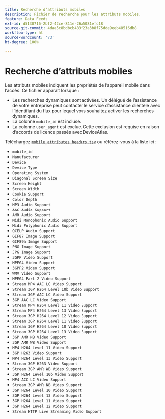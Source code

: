 ```yaml
---
title: Recherche d’attributs mobiles
description: Fichier de recherche pour les attributs mobiles.
feature: Data Feeds
exl-id: d5130716-2bf2-42ce-811e-26a5081efc18
source-git-commit: 4daa5c8bdbcb483f23a3b8f75dde9eeb48516db8
workflow-type: ht
source-wordcount: '73'
ht-degree: 100%

---
```


# Recherche d’attributs mobiles

Les attributs mobiles indiquent les propriétés de l’appareil mobile dans l’accès. Ce fichier apparaît lorsque :

* Les recherches dynamiques sont activées. Un délégué de l’assistance de votre entreprise peut contacter le service d’assistance clientèle avec l’identifiant du flux pour lequel vous souhaitez activer les recherches dynamiques.
* La colonne `mobile_id` est incluse.
* La colonne `user_agent` est exclue. Cette exclusion est requise en raison d’accords de licence passés avec DeviceAtlas.

Téléchargez [`mobile_attributes_headers.tsv`](assets/mobile_attributes.tsv) ou référez-vous à la liste ici :

* `mobile_id`
* `Manufacturer`
* `Device`
* `Device Type`
* `Operating System`
* `Diagonal Screen Size`
* `Screen Height`
* `Screen Width`
* `Cookie Support`
* `Color Depth`
* `MP3 Audio Support`
* `AAC Audio Support`
* `AMR Audio Support`
* `Midi Monophonic Audio Support`
* `Midi Polyphonic Audio Support`
* `QCELP Audio Support`
* `GIF87 Image Support`
* `GIF89a Image Support`
* `PNG Image Support`
* `JPG Image Support`
* `3GPP Video Support`
* `MPEG4 Video Support`
* `3GPP2 Video Support`
* `WMV Video Support`
* `MPEG4 Part 2 Video Support`
* `Stream MP4 AAC LC Video Support`
* `Stream 3GP H264 Level 10b Video Support`
* `Stream 3GP AAC LC Video Support`
* `3GP AAC LC Video Support`
* `Stream MP4 H264 Level 11 Video Support`
* `Stream MP4 H264 Level 13 Video Support`
* `Stream 3GP H264 Level 12 Video Support`
* `Stream 3GP H264 Level 11 Video Support`
* `Stream 3GP H264 Level 10 Video Support`
* `Stream 3GP H264 Level 13 Video Support`
* `3GP AMR NB Video Support`
* `3GP AMR WB Video Support`
* `MP4 H264 Level 11 Video Support`
* `3GP H263 Video Support`
* `MP4 H264 Level 13 Video Support`
* `Stream 3GP H263 Video Support`
* `Stream 3GP AMR WB Video Support`
* `3GP H264 Level 10b Video Support`
* `MP4 ACC LC Video Support`
* `Stream 3GP AMR NB Video Support`
* `3GP H264 Level 10 Video Support`
* `3GP H264 Level 13 Video Support`
* `3GP H264 Level 11 Video Support`
* `3GP H264 Level 12 Video Support`
* `Stream HTTP Live Streaming Video Support`
